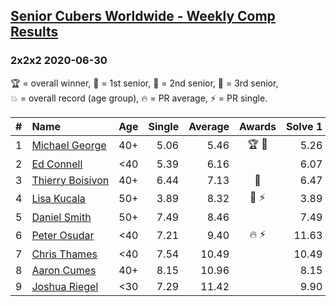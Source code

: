 <style>table {white-space: nowrap;}</style>

## [Senior Cubers Worldwide - Weekly Comp Results](/scw-comp/results/)
### 2x2x2 2020-06-30

<span style="white-space: nowrap;">🏆 = overall winner</span>, <span style="white-space: nowrap;">🥇 = 1st senior</span>, <span style="white-space: nowrap;">🥈 = 2nd senior</span>, <span style="white-space: nowrap;">🥉 = 3rd senior</span>, <span style="white-space: nowrap;">💥 = overall record (age group)</span>, <span style="white-space: nowrap;">🔥 = PR average</span>, <span style="white-space: nowrap;">⚡ = PR single</span>.

| # | Name | Age | Single | Average | Awards | Solve 1 | Solve 2 | Solve 3 | Solve 4 | Solve 5 | Video |
| :--: | :-- | :--: | --: | --: | :--: | --: | --: | --: | --: | --: | :-- |
| 1 | [Michael George](../../persons/michael_george/222.md) | 40+ | 5.06 | 5.46 | 🏆 🥇 | 5.26 | 5.37 | 5.75 | 8.60 | 5.06 | [Link](https://www.facebook.com/events/679860472562391/permalink/680653352483103) |
| 2 | [Ed Connell](../../persons/ed_connell/222.md) | <40 | 5.39 | 6.16 |  | 6.07 | 5.94 | 6.48 | 8.02 | 5.39 | [Link](https://www.facebook.com/events/679860472562391/permalink/682340375647734) |
| 3 | [Thierry Boisivon](../../persons/thierry_boisivon/222.md) | 40+ | 6.44 | 7.13 | 🥈 | 6.47 | 6.44 | 16.40 | 6.96 | 7.95 | [Link](https://www.facebook.com/events/679860472562391/permalink/683377892210649) |
| 4 | [Lisa Kucala](../../persons/lisa_kucala/222.md) | 50+ | 3.89 | 8.32 | 🥉 ⚡ | 3.89 | 8.64 | 8.44 | 7.87 | 12.02 | [Link](https://www.facebook.com/events/679860472562391/permalink/683843868830718) |
| 5 | [Daniel Smith](../../persons/daniel_smith/222.md) | 50+ | 7.49 | 8.46 |  | 7.49 | 8.68 | 11.05 | 8.19 | 8.52 | [Link](https://www.facebook.com/events/679860472562391/permalink/683290798886025) |
| 6 | [Peter Osudar](../../persons/peter_osudar/222.md) | <40 | 7.21 | 9.40 | 🔥 ⚡ | 11.63 | 8.11 | 7.21 | 10.03 | 10.05 | [Link](https://www.facebook.com/events/679860472562391/permalink/681336295748142) |
| 7 | [Chris Thames](../../persons/chris_thames/222.md) | <40 | 7.54 | 10.49 |  | 10.49 | 9.01 | 11.98 | 14.98 | 7.54 | [Link](https://www.facebook.com/events/679860472562391/permalink/680139599201145) |
| 8 | [Aaron Cumes](../../persons/aaron_cumes/222.md) | 40+ | 8.15 | 10.96 |  | 8.15 | 10.81 | 20.35 | 9.61 | 12.46 | [Link](https://www.facebook.com/events/679860472562391/permalink/680454289169676) |
| 9 | [Joshua Riegel](../../persons/joshua_riegel/222.md) | <30 | 7.29 | 11.42 |  | 9.90 | 7.29 | 15.70 | 12.29 | 12.07 | [Link](https://www.facebook.com/events/679860472562391/permalink/682053765676395) |

<!-- Global site tag (gtag.js) - Google Analytics -->
<script async src="https://www.googletagmanager.com/gtag/js?id=UA-86348435-3"></script>
<script>window.dataLayer = window.dataLayer || []; function gtag() {dataLayer.push(arguments);} gtag('js', new Date()); gtag('config', 'UA-86348435-3');</script>
